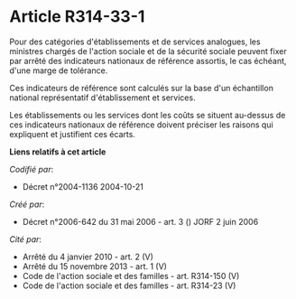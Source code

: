 # Article R314-33-1

Pour des catégories d'établissements et de services analogues, les ministres chargés de l'action sociale et de la sécurité
sociale peuvent fixer par arrêté des indicateurs nationaux de référence assortis, le cas échéant, d'une marge de tolérance.

Ces indicateurs de référence sont calculés sur la base d'un échantillon national représentatif d'établissement et services.

Les établissements ou les services dont les coûts se situent au-dessus de ces indicateurs nationaux de référence doivent
préciser les raisons qui expliquent et justifient ces écarts.

**Liens relatifs à cet article**

_Codifié par_:

  - Décret n°2004-1136 2004-10-21

_Créé par_:

  - Décret n°2006-642 du 31 mai 2006 - art. 3 () JORF 2 juin 2006

_Cité par_:

  - Arrêté du 4 janvier 2010 - art. 2 (V)
  - Arrêté du 15 novembre 2013 - art. 1 (V)
  - Code de l'action sociale et des familles - art. R314-150 (V)
  - Code de l'action sociale et des familles - art. R314-23 (V)
